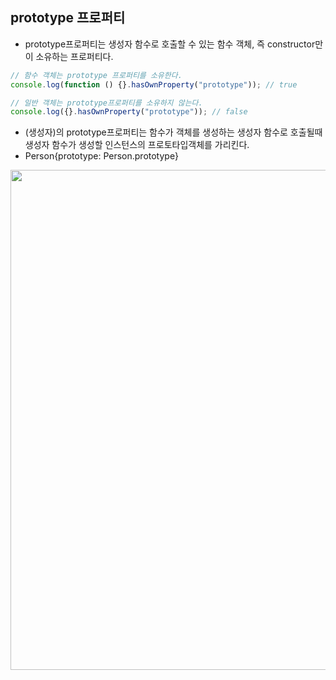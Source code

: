 ## prototype 프로퍼티

- prototype프로퍼티는 생성자 함수로 호출할 수 있는 함수 객체, 즉 constructor만이 소유하는 프로퍼티다.

```js
// 함수 객체는 prototype 프로퍼티를 소유한다.
console.log(function () {}.hasOwnProperty("prototype")); // true

// 일반 객체는 prototype프로퍼티를 소유하지 않는다.
console.log({}.hasOwnProperty("prototype")); // false
```

- (생성자)의 prototype프로퍼티는 함수가 객체를 생성하는 생성자 함수로 호출될때 생성자 함수가 생성할 인스턴스의 프로토타입객체를 가리킨다.
- Person{prototype: Person.prototype}
<img width="800" src="https://user-images.githubusercontent.com/70435257/119533443-cd42a700-bdc0-11eb-9266-007dc81ec2d5.png">
